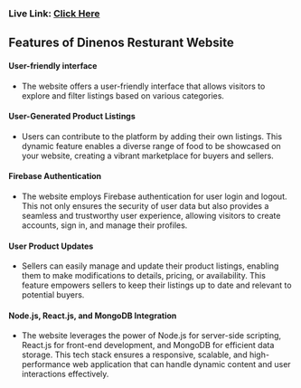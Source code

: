 ### Live Link: [Click Here](https://dinenos.web.app/)
## Features of Dinenos Resturant Website
#### User-friendly interface
- The website offers a user-friendly interface that allows visitors to explore and filter listings based on various categories.
#### User-Generated Product Listings
- Users can contribute to the platform by adding their own listings. This dynamic feature enables a diverse range of food to be showcased on your website, creating a vibrant marketplace for buyers and sellers.
#### Firebase Authentication
- The website employs Firebase authentication for user login and logout. This not only ensures the security of user data but also provides a seamless and trustworthy user experience, allowing visitors to create accounts, sign in, and manage their profiles.
#### User Product Updates
- Sellers can easily manage and update their product listings, enabling them to make modifications to details, pricing, or availability. This feature empowers sellers to keep their listings up to date and relevant to potential buyers.
#### Node.js, React.js, and MongoDB Integration
- The website leverages the power of Node.js for server-side scripting, React.js for front-end development, and MongoDB for efficient data storage. This tech stack ensures a responsive, scalable, and high-performance web application that can handle dynamic content and user interactions effectively.

